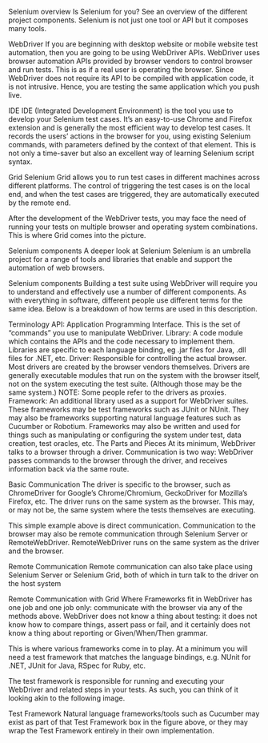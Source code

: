 Selenium overview
Is Selenium for you? See an overview of the different project components.
Selenium is not just one tool or API but it composes many tools.

WebDriver
If you are beginning with desktop website or mobile website test automation, then you are going to be using WebDriver APIs. WebDriver uses browser automation APIs provided by browser vendors to control browser and run tests. This is as if a real user is operating the browser. Since WebDriver does not require its API to be compiled with application code, it is not intrusive. Hence, you are testing the same application which you push live.

IDE
IDE (Integrated Development Environment) is the tool you use to develop your Selenium test cases. It’s an easy-to-use Chrome and Firefox extension and is generally the most efficient way to develop test cases. It records the users’ actions in the browser for you, using existing Selenium commands, with parameters defined by the context of that element. This is not only a time-saver but also an excellent way of learning Selenium script syntax.

Grid
Selenium Grid allows you to run test cases in different machines across different platforms. The control of triggering the test cases is on the local end, and when the test cases are triggered, they are automatically executed by the remote end.

After the development of the WebDriver tests, you may face the need of running your tests on multiple browser and operating system combinations. This is where Grid comes into the picture.

Selenium components
A deeper look at Selenium
Selenium is an umbrella project for a range of tools and libraries that enable and support the automation of web browsers.

Selenium components
Building a test suite using WebDriver will require you to understand and effectively use a number of different components. As with everything in software, different people use different terms for the same idea. Below is a breakdown of how terms are used in this description.

Terminology
API: Application Programming Interface. This is the set of “commands” you use to manipulate WebDriver.
Library: A code module which contains the APIs and the code necessary to implement them. Libraries are specific to each language binding, eg .jar files for Java, .dll files for .NET, etc.
Driver: Responsible for controlling the actual browser. Most drivers are created by the browser vendors themselves. Drivers are generally executable modules that run on the system with the browser itself, not on the system executing the test suite. (Although those may be the same system.) NOTE: Some people refer to the drivers as proxies.
Framework: An additional library used as a support for WebDriver suites. These frameworks may be test frameworks such as JUnit or NUnit. They may also be frameworks supporting natural language features such as Cucumber or Robotium. Frameworks may also be written and used for things such as manipulating or configuring the system under test, data creation, test oracles, etc.
The Parts and Pieces
At its minimum, WebDriver talks to a browser through a driver. Communication is two way: WebDriver passes commands to the browser through the driver, and receives information back via the same route.

Basic Communication
The driver is specific to the browser, such as ChromeDriver for Google’s Chrome/Chromium, GeckoDriver for Mozilla’s Firefox, etc. The driver runs on the same system as the browser. This may, or may not be, the same system where the tests themselves are executing.

This simple example above is direct communication. Communication to the browser may also be remote communication through Selenium Server or RemoteWebDriver. RemoteWebDriver runs on the same system as the driver and the browser.

Remote Communication
Remote communication can also take place using Selenium Server or Selenium Grid, both of which in turn talk to the driver on the host system

Remote Communication with Grid
Where Frameworks fit in
WebDriver has one job and one job only: communicate with the browser via any of the methods above. WebDriver does not know a thing about testing: it does not know how to compare things, assert pass or fail, and it certainly does not know a thing about reporting or Given/When/Then grammar.

This is where various frameworks come in to play. At a minimum you will need a test framework that matches the language bindings, e.g. NUnit for .NET, JUnit for Java, RSpec for Ruby, etc.

The test framework is responsible for running and executing your WebDriver and related steps in your tests. As such, you can think of it looking akin to the following image.

Test Framework
Natural language frameworks/tools such as Cucumber may exist as part of that Test Framework box in the figure above, or they may wrap the Test Framework entirely in their own implementation.
